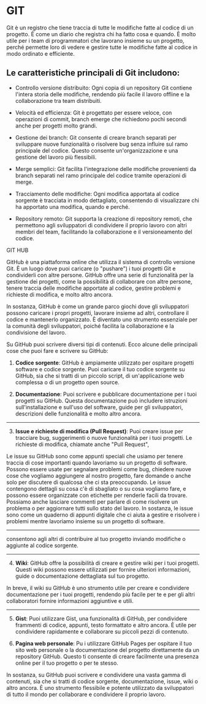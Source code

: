 # GIT

Git è un registro che tiene traccia di tutte le modifiche fatte al codice di un progetto. È come un diario che registra chi ha fatto cosa e quando. È molto utile per i team di programmatori che lavorano insieme su un progetto, perché permette loro di vedere e gestire tutte le modifiche fatte al codice in modo ordinato e efficiente.

  

  

## Le caratteristiche principali di Git includono:

-   Controllo versione distribuito: Ogni copia di un repository Git contiene l'intera storia delle modifiche, rendendo più facile il lavoro offline e la collaborazione tra team distribuiti.
    
-   Velocità ed efficienza: Git è progettato per essere veloce, con operazioni di commit, branch emerge che richiedono pochi secondi anche per progetti molto grandi.
    
-   Gestione dei branch: Git consente di creare branch separati per sviluppare nuove funzionalità o risolvere bug senza influire sul ramo principale del codice. Questo consente un'organizzazione e una gestione del lavoro più flessibili.
    
-   Merge semplici: Git facilita l'integrazione delle modifiche provenienti da branch separati nel ramo principale del codice tramite operazioni di merge.
    
-   Tracciamento delle modifiche: Ogni modifica apportata al codice sorgente è tracciata in modo dettagliato, consentendo di visualizzare chi ha apportato una modifica, quando e perché.
    
-   Repository remoto: Git supporta la creazione di repository remoti, che permettono agli sviluppatori di condividere il proprio lavoro con altri membri del team, facilitando la collaborazione e il versioneamento del codice.
    

  

GIT HUB

  

GitHub è una piattaforma online che utilizza il sistema di controllo versione Git. È un luogo dove puoi caricare (o "pushare") i tuoi progetti Git e condividerli con altre persone. GitHub offre una serie di funzionalità per la gestione dei progetti, come la possibilità di collaborare con altre persone, tenere traccia delle modifiche apportate al codice, gestire problemi e richieste di modifica, e molto altro ancora.

In sostanza, GitHub è come un grande parco giochi dove gli sviluppatori possono caricare i propri progetti, lavorare insieme ad altri, controllare il codice e mantenerlo organizzato. È diventato uno strumento essenziale per la comunità degli sviluppatori, poiché facilita la collaborazione e la condivisione del lavoro.

Su GitHub puoi scrivere diversi tipi di contenuti. Ecco alcune delle principali cose che puoi fare e scrivere su GitHub:

  

1. **Codice sorgente**: GitHub è ampiamente utilizzato per ospitare progetti software e codice sorgente. Puoi caricare il tuo codice sorgente su GitHub, sia che si tratti di un piccolo script, di un'applicazione web complessa o di un progetto open source.

  

2. **Documentazione**: Puoi scrivere e pubblicare documentazione per i tuoi progetti su GitHub. Questa documentazione può includere istruzioni sull'installazione e sull'uso del software, guide per gli sviluppatori, descrizioni delle funzionalità e molto altro ancora.

  
  

----------

3. **Issue e richieste di modifica (Pull Request)**: Puoi creare issue per tracciare bug, suggerimenti o nuove funzionalità per i tuoi progetti. Le richieste di modifica, chiamate anche "Pull Request",

  

Le issue su GitHub sono come appunti speciali che usiamo per tenere traccia di cose importanti quando lavoriamo su un progetto di software. Possono essere usate per segnalare problemi come bug, chiedere nuove cose che vogliamo aggiungere al nostro progetto, fare domande o anche solo per discutere di qualcosa che ci sta preoccupando. Le issue contengono dettagli su cosa c'è di sbagliato o su cosa vogliamo fare, e possono essere organizzate con etichette per renderle facili da trovare. Possiamo anche lasciare commenti per parlare di come risolvere un problema o per aggiornare tutti sullo stato del lavoro. In sostanza, le issue sono come un quaderno di appunti digitale che ci aiuta a gestire e risolvere i problemi mentre lavoriamo insieme su un progetto di software.

----------

consentono agli altri di contribuire al tuo progetto inviando modifiche o aggiunte al codice sorgente.

  
  

----------

4. **Wiki**: GitHub offre la possibilità di creare e gestire wiki per i tuoi progetti. Questi wiki possono essere utilizzati per fornire ulteriori informazioni, guide o documentazione dettagliata sul tuo progetto.

In breve, il wiki su GitHub è uno strumento utile per creare e condividere documentazione per i tuoi progetti, rendendo più facile per te e per gli altri collaboratori fornire informazioni aggiuntive e utili.

  

----------

  

5. **Gist**: Puoi utilizzare Gist, una funzionalità di GitHub, per condividere frammenti di codice, appunti, testo formattato e altro ancora. È utile per condividere rapidamente e collaborare su piccoli pezzi di contenuto.

  

6. **Pagina web personale**: Pu
i utilizzare GitHub Pages per ospitare il tuo sito web personale o la documentazione del progetto direttamente da un repository GitHub. Questo ti consente di creare facilmente una presenza online per il tuo progetto o per te stesso.

  

In sostanza, su GitHub puoi scrivere e condividere una vasta gamma di contenuti, sia che si tratti di codice sorgente, documentazione, issue, wiki o altro ancora. È uno strumento flessibile e potente utilizzato da sviluppatori di tutto il mondo per collaborare e condividere il proprio lavoro.